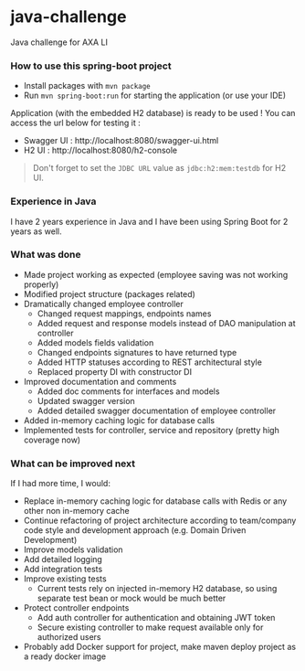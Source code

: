 # java-challenge
Java challenge for AXA LI

### How to use this spring-boot project

- Install packages with `mvn package`
- Run `mvn spring-boot:run` for starting the application (or use your IDE)

Application (with the embedded H2 database) is ready to be used ! You can access the url below for testing it :

- Swagger UI : http://localhost:8080/swagger-ui.html
- H2 UI : http://localhost:8080/h2-console

> Don't forget to set the `JDBC URL` value as `jdbc:h2:mem:testdb` for H2 UI.

### Experience in Java
I have 2 years experience in Java and I have been using Spring Boot for 2 years as well.

### What was done
- Made project working as expected (employee saving was not working properly)
- Modified project structure (packages related)
- Dramatically changed employee controller
  - Changed request mappings, endpoints names
  - Added request and response models instead of DAO manipulation at controller
  - Added models fields validation
  - Changed endpoints signatures to have returned type
  - Added HTTP statuses according to REST architectural style
  - Replaced property DI with constructor DI
- Improved documentation and comments
  - Added doc comments for interfaces and models
  - Updated swagger version
  - Added detailed swagger documentation of employee controller 
- Added in-memory caching logic for database calls
- Implemented tests for controller, service and repository (pretty high coverage now)

### What can be improved next
If I had more time, I would:
- Replace in-memory caching logic for database calls with Redis or any other non in-memory cache
- Continue refactoring of project architecture according to team/company code style and development approach (e.g. Domain Driven Development)
- Improve models validation
- Add detailed logging
- Add integration tests
- Improve existing tests 
  - Current tests rely on injected in-memory H2 database, so using separate test bean or mock would be much better
- Protect controller endpoints
  - Add auth controller for authentication and obtaining JWT token
  - Secure existing controller to make request available only for authorized users
- Probably add Docker support for project, make maven deploy project as a ready docker image
